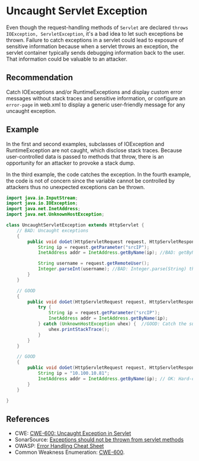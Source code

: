 # Uncaught Servlet Exception
Even though the request-handling methods of `Servlet` are declared `throws IOException, ServletException`, it's a bad idea to let such exceptions be thrown. Failure to catch exceptions in a servlet could lead to exposure of sensitive information because when a servlet throws an exception, the servlet container typically sends debugging information back to the user. That information could be valuable to an attacker.


## Recommendation
Catch IOExceptions and/or RuntimeExceptions and display custom error messages without stack traces and sensitive information, or configure an `error-page` in web.xml to display a generic user-friendly message for any uncaught exception.


## Example
In the first and second examples, subclasses of IOException and RuntimeException are not caught, which disclose stack traces. Because user-controlled data is passed to methods that throw, there is an opportunity for an attacker to provoke a stack dump.

In the third example, the code catches the exception. In the fourth example, the code is not of concern since the variable cannot be controlled by attackers thus no unexpected exceptions can be thrown.


```java
import java.io.InputStream;
import java.io.IOException;
import java.net.InetAddress;
import java.net.UnknownHostException;

class UncaughtServletException extends HttpServlet {
    // BAD: Uncaught exceptions
    {
        public void doGet(HttpServletRequest request, HttpServletResponse response) throws IOException, ServletException {
            String ip = request.getParameter("srcIP");
            InetAddress addr = InetAddress.getByName(ip); //BAD: getByName(String) throws UnknownHostException.

            String username = request.getRemoteUser();
            Integer.parseInt(username); //BAD: Integer.parse(String) throws RuntimeException.
        }
    }

    // GOOD
    {
        public void doGet(HttpServletRequest request, HttpServletResponse response) throws IOException, ServletException {
            try {
                String ip = request.getParameter("srcIP");
                InetAddress addr = InetAddress.getByName(ip);
            } catch (UnknownHostException uhex) {  //GOOD: Catch the subclass exception UnknownHostException of IOException.
                uhex.printStackTrace();
            }
        }
    }

    // GOOD
    {
        public void doGet(HttpServletRequest request, HttpServletResponse response) throws IOException, ServletException {
            String ip = "10.100.10.81";
            InetAddress addr = InetAddress.getByName(ip); // OK: Hard-coded variable value or system property is not controlled by attacker.
        }
    }

}
```

## References
* CWE: [CWE-600: Uncaught Exception in Servlet](https://cwe.mitre.org/data/definitions/600.html)
* SonarSource: [Exceptions should not be thrown from servlet methods](https://rules.sonarsource.com/java/tag/owasp/RSPEC-1989)
* OWASP: [Error Handling Cheat Sheet](https://cheatsheetseries.owasp.org/cheatsheets/Error_Handling_Cheat_Sheet.html)
* Common Weakness Enumeration: [CWE-600](https://cwe.mitre.org/data/definitions/600.html).

